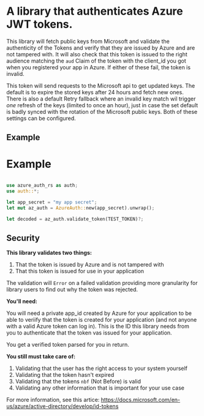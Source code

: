 

# A library that authenticates Azure JWT tokens.
This library will fetch public keys from Microsoft and validate the authenticity of the Tokens and verify that they
are issued by Azure and are not tampered with. It will also check that this token is issued to the right audience matching the `aud` Claim of the token with
the client_id you got when you registered your app in Azure. If either of these fail, the token is invalid.

This token will send requests to the Microsoft api to get updated keys. The default is to expire the stored keys after
24 hours and fetch new ones. There is also a default Retry fallback where an invalid key match wil trigger _one_ refresh of
the keys (limited to once an hour), just in case the set default is badly synced with the rotation of the Microsoft public
keys. Both of these settings can be configured.


## Example

# Example

```rust

use azure_auth_rs as auth;
use auth::*;

let app_secret = "my app secret";
let mut az_auth = AzureAuth::new(app_secret).unwrap();

let decoded = az_auth.validate_token(TEST_TOKEN)?;

```

## Security

**This library validates two things:**
1. That the token is issued by Azure and is not tampered with
2. That this token is issued for use in your application

The validation will `Error` on a failed validation providing more granularity for library users to find out why the token
was rejected.

**You'll need:**

You will need a private app_id created by Azure for your application to be able to veriify that
the token is created for your application (and not anyone with a valid Azure token can log in). This is the ID this library
needs from you to authenticate that the token vas issued for your application.

You get a verified token parsed for you in return.

**You still must take care of:**

1. Validating that the user has the right access to your system yourself
2. Validating that the token hasn't expired
3. Validating that the tokens `nbf` (Not Before) is valid
4. Validating any other information that is important for your use case

For more information, see this artice: https://docs.microsoft.com/en-us/azure/active-directory/develop/id-tokens